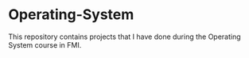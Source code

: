 # Operating-System
This repository contains projects that I have done during the Operating System course in FMI. 
